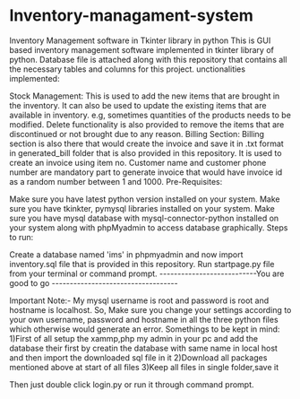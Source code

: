 # Inventory-managament-system
Inventory Management software in Tkinter library in python  This is GUI based inventory management software implemented in tkinter library of python. Database file is attached along with this repository that contains all the necessary tables and columns for this project.
unctionalities implemented:

Stock Management: This is used to add the new items that are brought in the inventory. It can also be used to update the existing items that are available in inventory. e.g, sometimes quantities of the products needs to be modified. Delete functionality is also provided to remove the items that are discontinued or not brought due to any reason.
Billing Section: Billing section is also there that would create the invoice and save it in .txt format in generated_bill folder that is also provided in this repository. It is used to create an invoice using item no. Customer name and customer phone number are mandatory part to generate invoice that would have invoice id as a random number between 1 and 1000.
Pre-Requisites:

Make sure you have latest python version installed on your system.
Make sure you have tkinkter, pymysql libraries installed on your system.
Make sure you have mysql database with mysql-connector-python installed on your system along with phpMyadmin to access database graphically.
Steps to run:

Create a database named 'ims' in phpmyadmin and now import inventory.sql file that is provided in this repository.
Run startpage.py file from your terminal or command prompt.
---------------------------You are good to go -----------------------------------

Important Note:- My mysql username is root and password is root and hostname is localhost. So, Make sure you change your settings according to your own username, password and hostname in all the three python files which otherwise would generate an error.
Somethings to be kept in mind:
1)First of all setup the xammp,php my admin in your pc and add the database their first by creatin the database with same name in local host and then import the downloaded sql file in it
2)Download all packages mentioned above at start of all files
3)Keep all files in single folder,save it

Then just double click login.py or run it through command prompt.